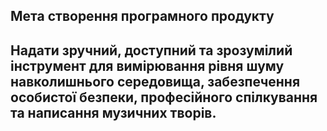 ## Мета створення програмного продукту
## Надати зручний, доступний та зрозумілий інструмент для вимірювання рівня шуму навколишнього середовища, забезпечення особистої безпеки, професійного спілкування та написання музичних творів.
